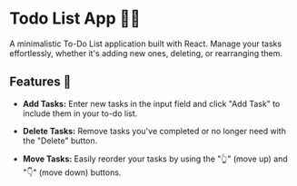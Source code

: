 

# Todo List App 📝✅ 


A minimalistic To-Do List application built with React. Manage your tasks effortlessly, whether it's adding new ones, deleting, or rearranging them.

## Features 🚀

- **Add Tasks:** Enter new tasks in the input field and click "Add Task" to include them in your to-do list.

- **Delete Tasks:** Remove tasks you've completed or no longer need with the "Delete" button.

- **Move Tasks:** Easily reorder your tasks by using the "👆" (move up) and "👇" (move down) buttons.
